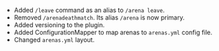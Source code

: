 - Added `/leave` command as an alias to `/arena leave`.
- Removed `/arenadeathmatch`. Its alias `/arena` is now primary.
- Added versioning to the plugin.
- Added ConfigurationMapper to map arenas to `arenas.yml` config file.
- Changed `arenas.yml` layout.